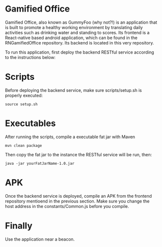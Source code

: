 # Gamified Office
Gamified Office, also known as GummyFoo (why not?!) is an application that is built to promote a healthy working environment by translating daily activities such as drinking water and standing to scores. Its frontend is a React-native based android application, which can be found in the RNGamifiedOffice repository. Its backend is located in this very repository.

To run this application, first deploy the backend RESTful service according to the instructions below:

# Scripts
Before deploying the backend service, make sure scripts/setup.sh is properly executed:
```
source setup.sh
```

# Executables
After running the scripts, compile a executable fat jar with Maven
```
mvn clean package
```

Then copy the fat jar to the instance the RESTful service will be run, then:
```
java -jar yourFatJarName-1.0.jar
```

# APK
Once the backend service is deployed, compile an APK from the frontend repository mentioend in the previous section. Make sure you change the host address in the constants/Common.js before you compile.

# Finally
Use the application near a beacon.
